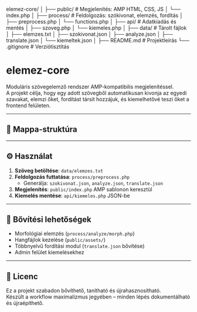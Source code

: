 elemez-core/
│
├── public/              # Megjelenítés: AMP HTML, CSS, JS
│   └── index.php
│
├── process/             # Feldolgozás: szókivonat, elemzés, fordítás
│   ├── preprocess.php
│   └── functions.php
│
├── api/                 # Adatkiadás és mentés
│   ├── szoveg.php
│   └── kiemeles.php
│
├── data/                # Tárolt fájlok
│   ├── elemzes.txt
│   ├── szokivonat.json
│   ├── analyze.json
│   ├── translate.json
│   └── kiemeltek.json
│
├── README.md            # Projektleírás
└── .gitignore           # Verziótisztítás

# elemez-core

Moduláris szövegelemző rendszer AMP-kompatibilis megjelenítéssel.  
A projekt célja, hogy egy adott szövegből automatikusan kivonja az egyedi szavakat, elemzi őket, fordítást társít hozzájuk, és kiemelhetővé teszi őket a frontend felületen.

---

## 📁 Mappa-struktúra


---

## ⚙️ Használat

1. **Szöveg betöltése**: `data/elemzes.txt`
2. **Feldolgozás futtatása**: `process/preprocess.php`
   - Generálja: `szokivonat.json`, `analyze.json`, `translate.json`
3. **Megjelenítés**: `public/index.php` AMP sablonon keresztül
4. **Kiemelés mentése**: `api/kiemeles.php` JSON-be

---

## 🔧 Bővítési lehetőségek

- Morfológiai elemzés (`process/analyze/morph.php`)
- Hangfájlok kezelése (`public/assets/`)
- Többnyelvű fordítási modul (`translate.json` bővítése)
- Admin felület kiemelésekhez

---

## 📜 Licenc

Ez a projekt szabadon bővíthető, tanítható és újrahasznosítható.  
Készült a workflow maximalizmus jegyében – minden lépés dokumentálható és újraépíthető.





